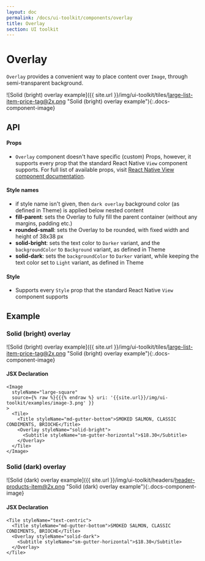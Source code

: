 ```yaml
---
layout: doc
permalink: /docs/ui-toolkit/components/overlay
title: Overlay
section: UI toolkit
---
```


# Overlay

`Overlay` provides a convenient way to place content over `Image`, through semi-transparent background.

![Solid (bright) overlay example]({{ site.url }}/img/ui-toolkit/tiles/large-list-item-price-tag@2x.png "Solid (bright) overlay example"){:.docs-component-image}

## API

#### Props

* `Overlay` component doesn't have specific (custom) Props, however, it supports every prop that the standard React Native `View` component supports. For full list of available props, visit
[React Native View component documentation](https://facebook.github.io/react-native/docs/view.html "React Native View component documentation").

#### Style names

* if style name isn't given, then `dark overlay` background color (as defined in Theme) is applied below nested content
* **fill-parent**: sets the Overlay to fully fill the parent container (without any margins, padding etc.)
* **rounded-small**: sets the Overlay to be rounded, with fixed width and height of 38x38 px
* **solid-bright**: sets the text color to `Darker` variant, and the `backgroundColor` to `Background` variant, as defined in Theme
* **solid-dark**: sets the `backgroundColor` to `Darker` variant, while keeping the text color set to `Light` variant, as defined in Theme

#### Style
* Supports every `Style` prop that the standard React Native `View` component supports


## Example

### Solid (bright) overlay
![Solid (bright) overlay example]({{ site.url }}/img/ui-toolkit/tiles/large-list-item-price-tag@2x.png "Solid (bright) overlay example"){:.docs-component-image}

#### JSX Declaration
```JSX
<Image
  styleName="large-square"
  source={% raw %}{{{% endraw %} uri: '{{site.url}}/img/ui-toolkit/examples/image-3.png' }}
>
  <Tile>
    <Title styleName="md-gutter-bottom">SMOKED SALMON, CLASSIC CONDIMENTS, BRIOCHE</Title>
    <Overlay styleName="solid-bright">
      <Subtitle styleName="sm-gutter-horizontal">$18.30</Subtitle>
    </Overlay>
  </Tile>
</Image>
```

### Solid (dark) overlay
![Solid (dark) overlay example]({{ site.url }}/img/ui-toolkit/headers/header-products-item@2x.png "Solid (dark) overlay example"){:.docs-component-image}

#### JSX Declaration
```JSX
<Tile styleName="text-centric">
  <Title styleName="md-gutter-bottom">SMOKED SALMON, CLASSIC CONDIMENTS, BRIOCHE</Title>
  <Overlay styleName="solid-dark">
    <Subtitle styleName="sm-gutter-horizontal">$18.30</Subtitle>
  </Overlay>
</Tile>
```
